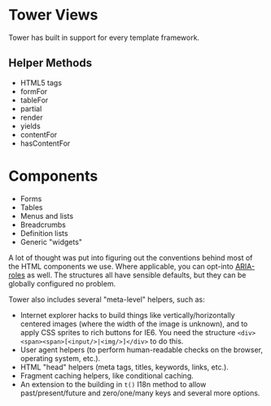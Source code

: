 # Tower Views

Tower has built in support for every template framework.

## Helper Methods

- HTML5 tags
- formFor
- tableFor
- partial
- render
- yields
- contentFor
- hasContentFor

# Components

- Forms
- Tables
- Menus and lists
- Breadcrumbs
- Definition lists
- Generic "widgets"

A lot of thought was put into figuring out the conventions behind most of the HTML components we use.  Where applicable, you can opt-into [ARIA-roles](http://www.w3.org/TR/wai-aria/roles) as well. The structures all have sensible defaults, but they can be globally configured no problem.

Tower also includes several "meta-level" helpers, such as:

- Internet explorer hacks to build things like vertically/horizontally centered images (where the width of the image is unknown), and to apply CSS sprites to rich buttons for IE6.  You need the structure `<div><span><span>[<input/>|<img/>]</div>` to do this.
- User agent helpers (to perform human-readable checks on the browser, operating system, etc.).
- HTML "head" helpers (meta tags, titles, keywords, links, etc.).
- Fragment caching helpers, like conditional caching.
- An extension to the building in `t()` I18n method to allow past/present/future and zero/one/many keys and several more options.
